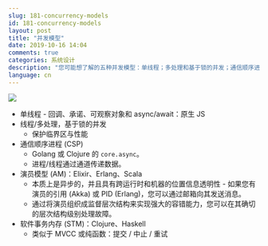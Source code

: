 ```yaml
---
slug: 181-concurrency-models
id: 181-concurrency-models
layout: post
title: "并发模型"
date: 2019-10-16 14:04
comments: true
categories: 系统设计
description: "您可能想了解的五种并发模型：单线程；多处理和基于锁的并发；通信顺序进程 (CSP)；演员模型 (AM)；软件事务内存 (STM)。"
language: cn
---
```


![](https://res.cloudinary.com/dohtidfqh/image/upload/v1571262011/web-guiguio/Concurrency_Models_1.png)


* 单线程 - 回调、承诺、可观察对象和 async/await：原生 JS
* 线程/多处理，基于锁的并发
    * 保护临界区与性能
* 通信顺序进程 (CSP)
	* Golang 或 Clojure 的 `core.async`。 
	* 进程/线程通过通道传递数据。
* 演员模型 (AM)：Elixir、Erlang、Scala
	* 本质上是异步的，并且具有跨运行时和机器的位置信息透明性 - 如果您有演员的引用 (Akka) 或 PID (Erlang)，您可以通过邮箱向其发送消息。
	* 通过将演员组织成监督层次结构来实现强大的容错能力，您可以在其确切的层次结构级别处理故障。
* 软件事务内存 (STM)：Clojure、Haskell
	* 类似于 MVCC 或纯函数：提交 / 中止 / 重试
